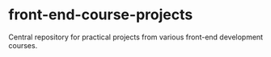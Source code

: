 # front-end-course-projects
Central repository for practical projects from various front-end development courses.
